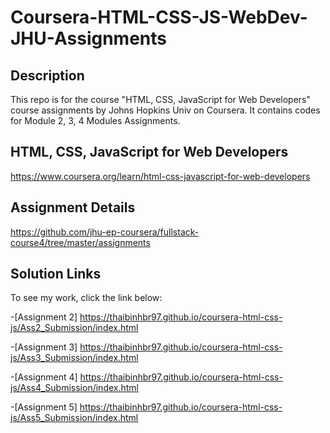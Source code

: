 # Coursera-HTML-CSS-JS-WebDev-JHU-Assignments

## Description
This repo is for the course "HTML, CSS, JavaScript for Web Developers" course assignments by Johns Hopkins Univ on Coursera. It contains codes for Module 2, 3, 4 Modules Assignments.

## HTML, CSS, JavaScript for Web Developers 
https://www.coursera.org/learn/html-css-javascript-for-web-developers

## Assignment Details
https://github.com/jhu-ep-coursera/fullstack-course4/tree/master/assignments

## Solution Links

To see my work, click the link below:

-[Assignment 2] https://thaibinhbr97.github.io/coursera-html-css-js/Ass2_Submission/index.html

-[Assignment 3] https://thaibinhbr97.github.io/coursera-html-css-js/Ass3_Submission/index.html

-[Assignment 4] https://thaibinhbr97.github.io/coursera-html-css-js/Ass4_Submission/index.html

-[Assignment 5] https://thaibinhbr97.github.io/coursera-html-css-js/Ass5_Submission/index.html
